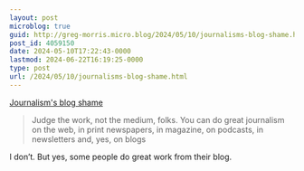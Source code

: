 ```yaml
---
layout: post
microblog: true
guid: http://greg-morris.micro.blog/2024/05/10/journalisms-blog-shame.html
post_id: 4059150
date: 2024-05-10T17:22:43-0000
lastmod: 2024-06-22T16:19:25-0000
type: post
url: /2024/05/10/journalisms-blog-shame.html
---
```

[Journalism's blog shame](https://onemanandhisblog.com/2024/05/journalisms-blog-shame/)

> Judge the work, not the medium, folks. You can do great journalism on the web, in print newspapers, in magazine, on podcasts, in newsletters and, yes, on blogs

I don’t. But yes, some people do great work from their blog. 
